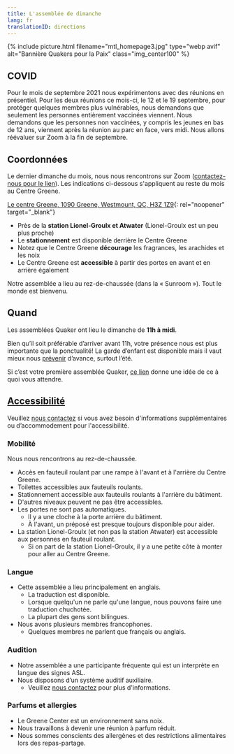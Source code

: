 ```yaml
---
title: L'assemblée de dimanche
lang: fr
translationID: directions
---
```

{% include picture.html filename="mtl_homepage3.jpg" type="webp avif" alt="Bannière Quakers pour la Paix" class="img_center100" %}

## COVID

Pour le mois de septembre 2021 nous expérimentons avec des réunions en présentiel. Pour les deux réunions ce mois-ci, le 12 et le 19 septembre, pour protéger quelques membres plus vulnérables, nous demandons que seulement les personnes entièrement vaccinées viennent. Nous demandons que les personnes non vaccinées, y compris les jeunes en bas de 12 ans, viennent après la réunion au parc en face, vers midi. Nous allons réévaluer sur Zoom à la fin de septembre.

## Coordonnées

Le dernier dimanche du mois, nous nous rencontrons sur Zoom ([contactez-nous pour le lien](/contact-fr)). Les indications ci-dessous s'appliquent au reste du mois au Centre Greene. 

[Le centre Greene, 1090 Greene, Westmount, QC, H3Z 1Z9](https://www.google.com/maps/search/1090%20Greene,%20Westmount,%20QC,%20H3Z%201Z9){: rel="noopener" target="_blank"}

* Près de la **station Lionel-Groulx et Atwater** (Lionel-Groulx est un peu plus proche)
* Le **stationnement** est disponible derrière le Centre Greene
* Notez que le Centre Greene **décourage** les fragrances, les arachides et les noix
* Le Centre Greene est **accessible** à partir des portes en avant et en arrière également

Notre assemblée a lieu au rez-de-chaussée (dans la « Sunroom »). Tout le monde est bienvenu.

## Quand

Les assemblées Quaker ont lieu le dimanche de **11h à midi**.

Bien qu’il soit préférable d’arriver avant 11h, votre présence nous est plus importante que la ponctualité! La garde d’enfant est disponible mais il vaut mieux nous [prévenir](/contact-fr) d’avance, surtout l’été.

Si c’est votre première assemblée Quaker, [ce lien](/a_propos) donne une idée de ce à quoi vous attendre.

## [Accessibilité](/accessibilité) <span class="stanchor"><a name="accessibilité"></a></span>
Veuillez [nous contactez](/contact-fr) si vous avez besoin d'informations supplémentaires ou d’accommodement pour l'accessibilité.
### Mobilité
Nous nous rencontrons au rez-de-chaussée.

* Accès en fauteuil roulant par une rampe à l'avant et à l'arrière du Centre Greene.
* Toilettes accessibles aux fauteuils roulants.
* Stationnement accessible aux fauteuils roulants à l'arrière du bâtiment.
* D'autres niveaux peuvent ne pas être accessibles.
* Les portes ne sont pas automatiques.
  * Il y a une cloche à la porte arrière du bâtiment.
  * À l'avant, un préposé est presque toujours disponible pour aider.
* La station Lionel-Groulx (et non pas la station Atwater) est accessible aux personnes en fauteuil roulant.
  * Si on part de la station Lionel-Groulx, il y a une petite côte à monter pour aller au Centre Greene.

### Langue
* Cette assemblée a lieu principalement en anglais.
  * La traduction est disponible.
  * Lorsque quelqu'un ne parle qu'une langue, nous pouvons faire une traduction chuchotée.
  * La plupart des gens sont bilingues.
* Nous avons plusieurs membres francophones.
  * Quelques membres ne parlent que français ou anglais.

### Audition
* Notre assemblée a une participante fréquente qui est un interprète en langue des signes ASL.
* Nous disposons d’un système auditif auxiliaire.
  * Veuillez [nous contactez](/contact-fr) pour plus d'informations.

### Parfums et allergies
* Le Greene Center est un environnement sans noix.
* Nous travaillons à devenir une réunion à parfum réduit.
* Nous sommes conscients des allergènes et des restrictions alimentaires lors des repas-partage.
